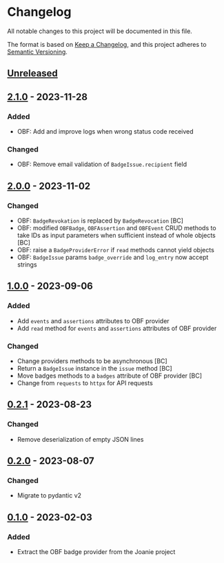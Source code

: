 # Changelog

All notable changes to this project will be documented in this file.

The format is based on [Keep a Changelog](https://keepachangelog.com/en/1.0.0/),
and this project adheres to [Semantic
Versioning](https://semver.org/spec/v2.0.0.html).

## [Unreleased]

## [2.1.0] - 2023-11-28

### Added

- OBF: Add and improve logs when wrong status code received

### Changed

- OBF: Remove email validation of `BadgeIssue.recipient` field

## [2.0.0] - 2023-11-02

### Changed

- OBF: `BadgeRevokation` is replaced by `BadgeRevocation` [BC]
- OBF: modified `OBFBadge`, `OBFAssertion` and `OBFEvent` CRUD methods to take
IDs as input parameters when sufficient instead of whole objects [BC]
- OBF: raise a `BadgeProviderError` if `read` methods cannot yield objects
- OBF: `BadgeIssue` params `badge_override` and `log_entry` now accept strings

## [1.0.0] - 2023-09-06

### Added

- Add `events` and `assertions` attributes to OBF provider
- Add `read` method for `events` and `assertions` attributes of OBF provider 

### Changed

- Change providers methods to be asynchronous [BC]
- Return a `BadgeIssue` instance in the `issue` method [BC]
- Move badges methods to a `badges` attribute of OBF provider [BC]
- Change from `requests` to `httpx` for API requests

## [0.2.1] - 2023-08-23

### Changed

- Remove deserialization of empty JSON lines

## [0.2.0] - 2023-08-07

### Changed

- Migrate to pydantic v2

## [0.1.0] - 2023-02-03

### Added

- Extract the OBF badge provider from the Joanie project

[Unreleased]: https://github.com/openfun/open-badges-client/compare/v2.1.0...main
[2.1.0]: https://github.com/openfun/open-badges-client/compare/v2.0.0...v2.1.0
[2.0.0]: https://github.com/openfun/open-badges-client/compare/v1.0.0...v2.0.0
[1.0.0]: https://github.com/openfun/open-badges-client/compare/v0.2.1...v1.0.0
[0.2.1]: https://github.com/openfun/open-badges-client/compare/v0.2.0...v0.2.1
[0.2.0]: https://github.com/openfun/open-badges-client/compare/v0.1.0...v0.2.0
[0.1.0]: https://github.com/openfun/open-badges-client/compare/a253313...v0.1.0
